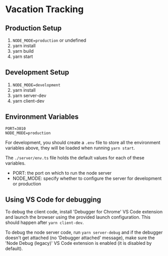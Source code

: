 # Vacation Tracking #

## Production Setup ##

1. `NODE_MODE=production` or undefined
2. yarn install
3. yarn build
4. yarn start

## Development Setup ##

1. `NODE_MODE=development`
2. yarn install
3. yarn server-dev
4. yarn client-dev

## Environment Variables ##

```(bash)
PORT=3010
NODE_MODE=production
```

For development, you should create a `.env` file to store all the environment variables above, they will be loaded when running `yarn start`.

The `./server/env.ts` file holds the default values for each of these variables.

- PORT: the port on which to run the node server
- NODE_MODE: specify whether to configure the server for development or production

## Using VS Code for debugging ##

To debug the client code, install 'Debugger for Chrome' VS Code extension and launch the browser using the provided launch configuration. This should happen after `yarn client-dev`.

To debug the node server code, run `yarn server-debug` and if the debugger doesn't get attached (no 'Debugger attached' message), make sure the 'Node Debug (legacy)' VS Code extension is enabled (it is disabled by default).
